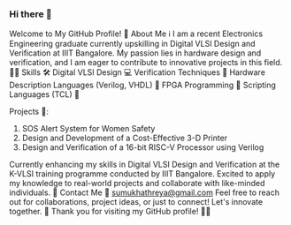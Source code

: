 ### Hi there 👋

<!--
**sumukhathreya/sumukhathreya** is a ✨ _special_ ✨ repository because its `README.md` (this file) appears on your GitHub profile.

Here are some ideas to get you started:

- 🔭 I’m currently working on ...
- 🌱 I’m currently learning ...
- 👯 I’m looking to collaborate on ...
- 🤔 I’m looking for help with ...
- 💬 Ask me about ...
- 📫 How to reach me: ...
- 😄 Pronouns: ...
- ⚡ Fun fact: ...
-->
Welcome to My GitHub Profile! 👋
About Me ℹ️
I am a recent Electronics Engineering graduate currently upskilling in Digital VLSI Design and Verification at IIIT Bangalore. My passion lies in hardware design and verification, and I am eager to contribute to innovative projects in this field. 🔌💡
Skills 🛠️
Digital VLSI Design 💻
Verification Techniques 🧪
Hardware Description Languages (Verilog, VHDL) 📐
FPGA Programming 🚀
Scripting Languages (TCL) 🐍
<!--Projects 🚀
-->
Projects 🚀:
1. SOS Alert System for Women Safety
2. Design and Development of a Cost-Effective 3-D Printer
3. Design and Verification of a 16-bit RISC-V Processor using Verilog

Currently enhancing my skills in Digital VLSI Design and Verification at the K-VLSI training programme conducted by IIIT Bangalore. Excited to apply my knowledge to real-world projects and collaborate with like-minded individuals. 🌟
Contact Me 📧 sumukhathreya@gmail.com 
Feel free to reach out for collaborations, project ideas, or just to connect! Let's innovate together. 🚀
Thank you for visiting my GitHub profile! 🚀✨
